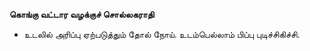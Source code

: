 **கொங்கு வட்டார வழக்குச் சொல்லகராதி**
- உடலில் அரிப்பு ஏற்படுத்தும் தோல் நோய். உடம்பெல்லாம் பிப்பு புடிச்சிகிச்சி.

